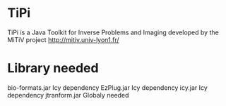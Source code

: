 TiPi
====

TiPi is a Java Toolkit for Inverse Problems and Imaging developed by the MiTiV project <http://mitiv.univ-lyon1.fr/>

Library needed
==============

bio-formats.jar	Icy dependency
EzPlug.jar	Icy dependency
icy.jar		Icy dependency
jtranform.jar	Globaly needed
